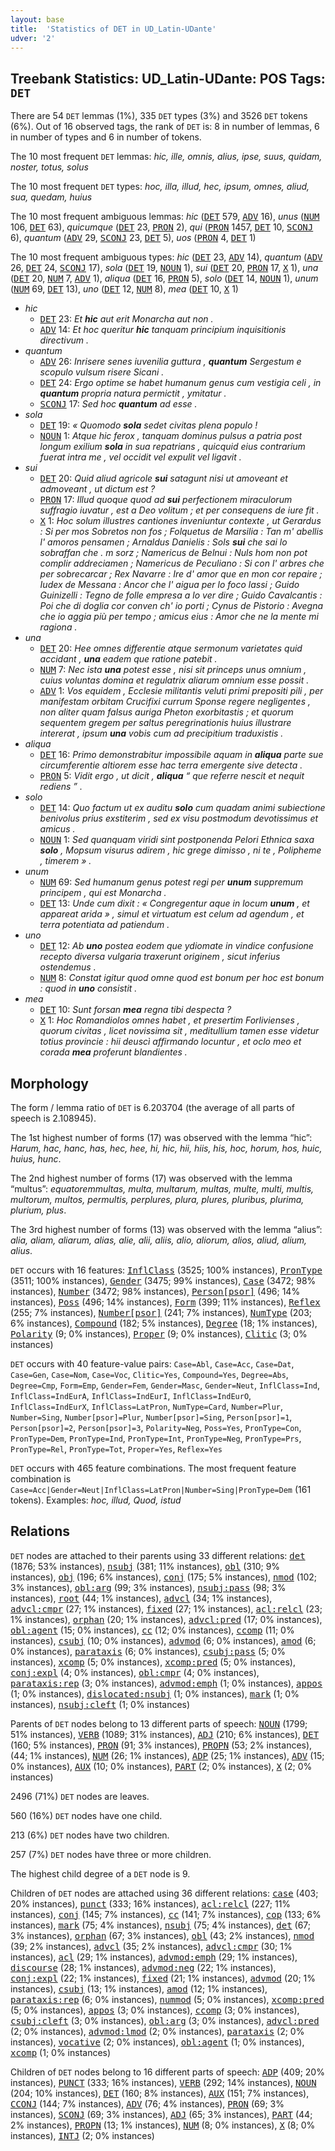 ```yaml
---
layout: base
title:  'Statistics of DET in UD_Latin-UDante'
udver: '2'
---
```


## Treebank Statistics: UD_Latin-UDante: POS Tags: `DET`

There are 54 `DET` lemmas (1%), 335 `DET` types (3%) and 3526 `DET` tokens (6%).
Out of 16 observed tags, the rank of `DET` is: 8 in number of lemmas, 6 in number of types and 6 in number of tokens.

The 10 most frequent `DET` lemmas: <em>hic, ille, omnis, alius, ipse, suus, quidam, noster, totus, solus</em>

The 10 most frequent `DET` types:  <em>hoc, illa, illud, hec, ipsum, omnes, aliud, sua, quedam, huius</em>

The 10 most frequent ambiguous lemmas: <em>hic</em> (<tt><a href="la_udante-pos-DET.html">DET</a></tt> 579, <tt><a href="la_udante-pos-ADV.html">ADV</a></tt> 16), <em>unus</em> (<tt><a href="la_udante-pos-NUM.html">NUM</a></tt> 106, <tt><a href="la_udante-pos-DET.html">DET</a></tt> 63), <em>quicumque</em> (<tt><a href="la_udante-pos-DET.html">DET</a></tt> 23, <tt><a href="la_udante-pos-PRON.html">PRON</a></tt> 2), <em>qui</em> (<tt><a href="la_udante-pos-PRON.html">PRON</a></tt> 1457, <tt><a href="la_udante-pos-DET.html">DET</a></tt> 10, <tt><a href="la_udante-pos-SCONJ.html">SCONJ</a></tt> 6), <em>quantum</em> (<tt><a href="la_udante-pos-ADV.html">ADV</a></tt> 29, <tt><a href="la_udante-pos-SCONJ.html">SCONJ</a></tt> 23, <tt><a href="la_udante-pos-DET.html">DET</a></tt> 5), <em>uos</em> (<tt><a href="la_udante-pos-PRON.html">PRON</a></tt> 4, <tt><a href="la_udante-pos-DET.html">DET</a></tt> 1)

The 10 most frequent ambiguous types:  <em>hic</em> (<tt><a href="la_udante-pos-DET.html">DET</a></tt> 23, <tt><a href="la_udante-pos-ADV.html">ADV</a></tt> 14), <em>quantum</em> (<tt><a href="la_udante-pos-ADV.html">ADV</a></tt> 26, <tt><a href="la_udante-pos-DET.html">DET</a></tt> 24, <tt><a href="la_udante-pos-SCONJ.html">SCONJ</a></tt> 17), <em>sola</em> (<tt><a href="la_udante-pos-DET.html">DET</a></tt> 19, <tt><a href="la_udante-pos-NOUN.html">NOUN</a></tt> 1), <em>sui</em> (<tt><a href="la_udante-pos-DET.html">DET</a></tt> 20, <tt><a href="la_udante-pos-PRON.html">PRON</a></tt> 17, <tt><a href="la_udante-pos-X.html">X</a></tt> 1), <em>una</em> (<tt><a href="la_udante-pos-DET.html">DET</a></tt> 20, <tt><a href="la_udante-pos-NUM.html">NUM</a></tt> 7, <tt><a href="la_udante-pos-ADV.html">ADV</a></tt> 1), <em>aliqua</em> (<tt><a href="la_udante-pos-DET.html">DET</a></tt> 16, <tt><a href="la_udante-pos-PRON.html">PRON</a></tt> 5), <em>solo</em> (<tt><a href="la_udante-pos-DET.html">DET</a></tt> 14, <tt><a href="la_udante-pos-NOUN.html">NOUN</a></tt> 1), <em>unum</em> (<tt><a href="la_udante-pos-NUM.html">NUM</a></tt> 69, <tt><a href="la_udante-pos-DET.html">DET</a></tt> 13), <em>uno</em> (<tt><a href="la_udante-pos-DET.html">DET</a></tt> 12, <tt><a href="la_udante-pos-NUM.html">NUM</a></tt> 8), <em>mea</em> (<tt><a href="la_udante-pos-DET.html">DET</a></tt> 10, <tt><a href="la_udante-pos-X.html">X</a></tt> 1)


* <em>hic</em>
  * <tt><a href="la_udante-pos-DET.html">DET</a></tt> 23: <em>Et <b>hic</b> aut erit Monarcha aut non .</em>
  * <tt><a href="la_udante-pos-ADV.html">ADV</a></tt> 14: <em>Et hoc queritur <b>hic</b> tanquam principium inquisitionis directivum .</em>
* <em>quantum</em>
  * <tt><a href="la_udante-pos-ADV.html">ADV</a></tt> 26: <em>Inrisere senes iuvenilia guttura , <b>quantum</b> Sergestum e scopulo vulsum risere Sicani .</em>
  * <tt><a href="la_udante-pos-DET.html">DET</a></tt> 24: <em>Ergo optime se habet humanum genus cum vestigia celi , in <b>quantum</b> propria natura permictit , ymitatur .</em>
  * <tt><a href="la_udante-pos-SCONJ.html">SCONJ</a></tt> 17: <em>Sed hoc <b>quantum</b> ad esse .</em>
* <em>sola</em>
  * <tt><a href="la_udante-pos-DET.html">DET</a></tt> 19: <em>« Quomodo <b>sola</b> sedet civitas plena populo !</em>
  * <tt><a href="la_udante-pos-NOUN.html">NOUN</a></tt> 1: <em>Atque hic ferox , tanquam dominus pulsus a patria post longum exilium <b>sola</b> in sua repatrians , quicquid eius contrarium fuerat intra me , vel occidit vel expulit vel ligavit .</em>
* <em>sui</em>
  * <tt><a href="la_udante-pos-DET.html">DET</a></tt> 20: <em>Quid aliud agricole <b>sui</b> satagunt nisi ut amoveant et admoveant , ut dictum est ?</em>
  * <tt><a href="la_udante-pos-PRON.html">PRON</a></tt> 17: <em>Illud quoque quod ad <b>sui</b> perfectionem miraculorum suffragio iuvatur , est a Deo volitum ; et per consequens de iure fit .</em>
  * <tt><a href="la_udante-pos-X.html">X</a></tt> 1: <em>Hoc solum illustres cantiones inveniuntur contexte , ut Gerardus : Si per mos Sobretos non fos ; Folquetus de Marsilia : Tan m' abellis l' amoros pensamen ; Arnaldus Danielis : Sols <b>sui</b> che sai lo sobraffan che . m sorz ; Namericus de Belnui : Nuls hom non pot complir addreciamen ; Namericus de Peculiano : Si con l' arbres che per sobrecarcar ; Rex Navarre : Ire d' amor que en mon cor repaire ; Iudex de Messana : Ancor che l' aigua per lo foco lassi ; Guido Guinizelli : Tegno de folle empresa a lo ver dire ; Guido Cavalcantis : Poi che di doglia cor conven ch' io porti ; Cynus de Pistorio : Avegna che io aggia più per tempo ; amicus eius : Amor che ne la mente mi ragiona .</em>
* <em>una</em>
  * <tt><a href="la_udante-pos-DET.html">DET</a></tt> 20: <em>Hee omnes differentie atque sermonum varietates quid accidant , <b>una</b> eadem que ratione patebit .</em>
  * <tt><a href="la_udante-pos-NUM.html">NUM</a></tt> 7: <em>Nec ista <b>una</b> potest esse , nisi sit princeps unus omnium , cuius voluntas domina et regulatrix aliarum omnium esse possit .</em>
  * <tt><a href="la_udante-pos-ADV.html">ADV</a></tt> 1: <em>Vos equidem , Ecclesie militantis veluti primi prepositi pili , per manifestam orbitam Crucifixi currum Sponse regere negligentes , non aliter quam falsus auriga Pheton exorbitastis ; et quorum sequentem gregem per saltus peregrinationis huius illustrare intererat , ipsum <b>una</b> vobis cum ad precipitium traduxistis .</em>
* <em>aliqua</em>
  * <tt><a href="la_udante-pos-DET.html">DET</a></tt> 16: <em>Primo demonstrabitur impossibile aquam in <b>aliqua</b> parte sue circumferentie altiorem esse hac terra emergente sive detecta .</em>
  * <tt><a href="la_udante-pos-PRON.html">PRON</a></tt> 5: <em>Vidit ergo , ut dicit , <b>aliqua</b> “ que referre nescit et nequit rediens ” .</em>
* <em>solo</em>
  * <tt><a href="la_udante-pos-DET.html">DET</a></tt> 14: <em>Quo factum ut ex auditu <b>solo</b> cum quadam animi subiectione benivolus prius exstiterim , sed ex visu postmodum devotissimus et amicus .</em>
  * <tt><a href="la_udante-pos-NOUN.html">NOUN</a></tt> 1: <em>Sed quanquam viridi sint postponenda Pelori Ethnica saxa <b>solo</b> , Mopsum visurus adirem , hic grege dimisso , ni te , Polipheme , timerem » .</em>
* <em>unum</em>
  * <tt><a href="la_udante-pos-NUM.html">NUM</a></tt> 69: <em>Sed humanum genus potest regi per <b>unum</b> suppremum principem , qui est Monarcha .</em>
  * <tt><a href="la_udante-pos-DET.html">DET</a></tt> 13: <em>Unde cum dixit : « Congregentur aque in locum <b>unum</b> , et appareat arida » , simul et virtuatum est celum ad agendum , et terra potentiata ad patiendum .</em>
* <em>uno</em>
  * <tt><a href="la_udante-pos-DET.html">DET</a></tt> 12: <em>Ab <b>uno</b> postea eodem que ydiomate in vindice confusione recepto diversa vulgaria traxerunt originem , sicut inferius ostendemus .</em>
  * <tt><a href="la_udante-pos-NUM.html">NUM</a></tt> 8: <em>Constat igitur quod omne quod est bonum per hoc est bonum : quod in <b>uno</b> consistit .</em>
* <em>mea</em>
  * <tt><a href="la_udante-pos-DET.html">DET</a></tt> 10: <em>Sunt forsan <b>mea</b> regna tibi despecta ?</em>
  * <tt><a href="la_udante-pos-X.html">X</a></tt> 1: <em>Hoc Romandiolos omnes habet , et presertim Forlivienses , quorum civitas , licet novissima sit , meditullium tamen esse videtur totius provincie : hii deuscì affirmando locuntur , et oclo meo et corada <b>mea</b> proferunt blandientes .</em>

## Morphology

The form / lemma ratio of `DET` is 6.203704 (the average of all parts of speech is 2.108945).

The 1st highest number of forms (17) was observed with the lemma “hic”: <em>Harum, hac, hanc, has, hec, hee, hi, hic, hii, hiis, his, hoc, horum, hos, huic, huius, hunc</em>.

The 2nd highest number of forms (17) was observed with the lemma “multus”: <em>equatoremmultas, multa, multarum, multas, multe, multi, multis, multorum, multos, permultis, perplures, plura, plures, pluribus, plurima, plurium, plus</em>.

The 3rd highest number of forms (13) was observed with the lemma “alius”: <em>alia, aliam, aliarum, alias, alie, alii, aliis, alio, aliorum, alios, aliud, alium, alius</em>.

`DET` occurs with 16 features: <tt><a href="la_udante-feat-InflClass.html">InflClass</a></tt> (3525; 100% instances), <tt><a href="la_udante-feat-PronType.html">PronType</a></tt> (3511; 100% instances), <tt><a href="la_udante-feat-Gender.html">Gender</a></tt> (3475; 99% instances), <tt><a href="la_udante-feat-Case.html">Case</a></tt> (3472; 98% instances), <tt><a href="la_udante-feat-Number.html">Number</a></tt> (3472; 98% instances), <tt><a href="la_udante-feat-Person-psor.html">Person[psor]</a></tt> (496; 14% instances), <tt><a href="la_udante-feat-Poss.html">Poss</a></tt> (496; 14% instances), <tt><a href="la_udante-feat-Form.html">Form</a></tt> (399; 11% instances), <tt><a href="la_udante-feat-Reflex.html">Reflex</a></tt> (255; 7% instances), <tt><a href="la_udante-feat-Number-psor.html">Number[psor]</a></tt> (241; 7% instances), <tt><a href="la_udante-feat-NumType.html">NumType</a></tt> (203; 6% instances), <tt><a href="la_udante-feat-Compound.html">Compound</a></tt> (182; 5% instances), <tt><a href="la_udante-feat-Degree.html">Degree</a></tt> (18; 1% instances), <tt><a href="la_udante-feat-Polarity.html">Polarity</a></tt> (9; 0% instances), <tt><a href="la_udante-feat-Proper.html">Proper</a></tt> (9; 0% instances), <tt><a href="la_udante-feat-Clitic.html">Clitic</a></tt> (3; 0% instances)

`DET` occurs with 40 feature-value pairs: `Case=Abl`, `Case=Acc`, `Case=Dat`, `Case=Gen`, `Case=Nom`, `Case=Voc`, `Clitic=Yes`, `Compound=Yes`, `Degree=Abs`, `Degree=Cmp`, `Form=Emp`, `Gender=Fem`, `Gender=Masc`, `Gender=Neut`, `InflClass=Ind`, `InflClass=IndEurA`, `InflClass=IndEurI`, `InflClass=IndEurO`, `InflClass=IndEurX`, `InflClass=LatPron`, `NumType=Card`, `Number=Plur`, `Number=Sing`, `Number[psor]=Plur`, `Number[psor]=Sing`, `Person[psor]=1`, `Person[psor]=2`, `Person[psor]=3`, `Polarity=Neg`, `Poss=Yes`, `PronType=Con`, `PronType=Dem`, `PronType=Ind`, `PronType=Int`, `PronType=Neg`, `PronType=Prs`, `PronType=Rel`, `PronType=Tot`, `Proper=Yes`, `Reflex=Yes`

`DET` occurs with 465 feature combinations.
The most frequent feature combination is `Case=Acc|Gender=Neut|InflClass=LatPron|Number=Sing|PronType=Dem` (161 tokens).
Examples: <em>hoc, illud, Quod, istud</em>


## Relations

`DET` nodes are attached to their parents using 33 different relations: <tt><a href="la_udante-dep-det.html">det</a></tt> (1876; 53% instances), <tt><a href="la_udante-dep-nsubj.html">nsubj</a></tt> (381; 11% instances), <tt><a href="la_udante-dep-obl.html">obl</a></tt> (310; 9% instances), <tt><a href="la_udante-dep-obj.html">obj</a></tt> (196; 6% instances), <tt><a href="la_udante-dep-conj.html">conj</a></tt> (175; 5% instances), <tt><a href="la_udante-dep-nmod.html">nmod</a></tt> (102; 3% instances), <tt><a href="la_udante-dep-obl-arg.html">obl:arg</a></tt> (99; 3% instances), <tt><a href="la_udante-dep-nsubj-pass.html">nsubj:pass</a></tt> (98; 3% instances), <tt><a href="la_udante-dep-root.html">root</a></tt> (44; 1% instances), <tt><a href="la_udante-dep-advcl.html">advcl</a></tt> (34; 1% instances), <tt><a href="la_udante-dep-advcl-cmpr.html">advcl:cmpr</a></tt> (27; 1% instances), <tt><a href="la_udante-dep-fixed.html">fixed</a></tt> (27; 1% instances), <tt><a href="la_udante-dep-acl-relcl.html">acl:relcl</a></tt> (23; 1% instances), <tt><a href="la_udante-dep-orphan.html">orphan</a></tt> (20; 1% instances), <tt><a href="la_udante-dep-advcl-pred.html">advcl:pred</a></tt> (17; 0% instances), <tt><a href="la_udante-dep-obl-agent.html">obl:agent</a></tt> (15; 0% instances), <tt><a href="la_udante-dep-cc.html">cc</a></tt> (12; 0% instances), <tt><a href="la_udante-dep-ccomp.html">ccomp</a></tt> (11; 0% instances), <tt><a href="la_udante-dep-csubj.html">csubj</a></tt> (10; 0% instances), <tt><a href="la_udante-dep-advmod.html">advmod</a></tt> (6; 0% instances), <tt><a href="la_udante-dep-amod.html">amod</a></tt> (6; 0% instances), <tt><a href="la_udante-dep-parataxis.html">parataxis</a></tt> (6; 0% instances), <tt><a href="la_udante-dep-csubj-pass.html">csubj:pass</a></tt> (5; 0% instances), <tt><a href="la_udante-dep-xcomp.html">xcomp</a></tt> (5; 0% instances), <tt><a href="la_udante-dep-xcomp-pred.html">xcomp:pred</a></tt> (5; 0% instances), <tt><a href="la_udante-dep-conj-expl.html">conj:expl</a></tt> (4; 0% instances), <tt><a href="la_udante-dep-obl-cmpr.html">obl:cmpr</a></tt> (4; 0% instances), <tt><a href="la_udante-dep-parataxis-rep.html">parataxis:rep</a></tt> (3; 0% instances), <tt><a href="la_udante-dep-advmod-emph.html">advmod:emph</a></tt> (1; 0% instances), <tt><a href="la_udante-dep-appos.html">appos</a></tt> (1; 0% instances), <tt><a href="la_udante-dep-dislocated-nsubj.html">dislocated:nsubj</a></tt> (1; 0% instances), <tt><a href="la_udante-dep-mark.html">mark</a></tt> (1; 0% instances), <tt><a href="la_udante-dep-nsubj-cleft.html">nsubj:cleft</a></tt> (1; 0% instances)

Parents of `DET` nodes belong to 13 different parts of speech: <tt><a href="la_udante-pos-NOUN.html">NOUN</a></tt> (1799; 51% instances), <tt><a href="la_udante-pos-VERB.html">VERB</a></tt> (1089; 31% instances), <tt><a href="la_udante-pos-ADJ.html">ADJ</a></tt> (210; 6% instances), <tt><a href="la_udante-pos-DET.html">DET</a></tt> (160; 5% instances), <tt><a href="la_udante-pos-PRON.html">PRON</a></tt> (91; 3% instances), <tt><a href="la_udante-pos-PROPN.html">PROPN</a></tt> (53; 2% instances),  (44; 1% instances), <tt><a href="la_udante-pos-NUM.html">NUM</a></tt> (26; 1% instances), <tt><a href="la_udante-pos-ADP.html">ADP</a></tt> (25; 1% instances), <tt><a href="la_udante-pos-ADV.html">ADV</a></tt> (15; 0% instances), <tt><a href="la_udante-pos-AUX.html">AUX</a></tt> (10; 0% instances), <tt><a href="la_udante-pos-PART.html">PART</a></tt> (2; 0% instances), <tt><a href="la_udante-pos-X.html">X</a></tt> (2; 0% instances)

2496 (71%) `DET` nodes are leaves.

560 (16%) `DET` nodes have one child.

213 (6%) `DET` nodes have two children.

257 (7%) `DET` nodes have three or more children.

The highest child degree of a `DET` node is 9.

Children of `DET` nodes are attached using 36 different relations: <tt><a href="la_udante-dep-case.html">case</a></tt> (403; 20% instances), <tt><a href="la_udante-dep-punct.html">punct</a></tt> (333; 16% instances), <tt><a href="la_udante-dep-acl-relcl.html">acl:relcl</a></tt> (227; 11% instances), <tt><a href="la_udante-dep-conj.html">conj</a></tt> (145; 7% instances), <tt><a href="la_udante-dep-cc.html">cc</a></tt> (141; 7% instances), <tt><a href="la_udante-dep-cop.html">cop</a></tt> (133; 6% instances), <tt><a href="la_udante-dep-mark.html">mark</a></tt> (75; 4% instances), <tt><a href="la_udante-dep-nsubj.html">nsubj</a></tt> (75; 4% instances), <tt><a href="la_udante-dep-det.html">det</a></tt> (67; 3% instances), <tt><a href="la_udante-dep-orphan.html">orphan</a></tt> (67; 3% instances), <tt><a href="la_udante-dep-obl.html">obl</a></tt> (43; 2% instances), <tt><a href="la_udante-dep-nmod.html">nmod</a></tt> (39; 2% instances), <tt><a href="la_udante-dep-advcl.html">advcl</a></tt> (35; 2% instances), <tt><a href="la_udante-dep-advcl-cmpr.html">advcl:cmpr</a></tt> (30; 1% instances), <tt><a href="la_udante-dep-acl.html">acl</a></tt> (29; 1% instances), <tt><a href="la_udante-dep-advmod-emph.html">advmod:emph</a></tt> (29; 1% instances), <tt><a href="la_udante-dep-discourse.html">discourse</a></tt> (28; 1% instances), <tt><a href="la_udante-dep-advmod-neg.html">advmod:neg</a></tt> (22; 1% instances), <tt><a href="la_udante-dep-conj-expl.html">conj:expl</a></tt> (22; 1% instances), <tt><a href="la_udante-dep-fixed.html">fixed</a></tt> (21; 1% instances), <tt><a href="la_udante-dep-advmod.html">advmod</a></tt> (20; 1% instances), <tt><a href="la_udante-dep-csubj.html">csubj</a></tt> (13; 1% instances), <tt><a href="la_udante-dep-amod.html">amod</a></tt> (12; 1% instances), <tt><a href="la_udante-dep-parataxis-rep.html">parataxis:rep</a></tt> (6; 0% instances), <tt><a href="la_udante-dep-nummod.html">nummod</a></tt> (5; 0% instances), <tt><a href="la_udante-dep-xcomp-pred.html">xcomp:pred</a></tt> (5; 0% instances), <tt><a href="la_udante-dep-appos.html">appos</a></tt> (3; 0% instances), <tt><a href="la_udante-dep-ccomp.html">ccomp</a></tt> (3; 0% instances), <tt><a href="la_udante-dep-csubj-cleft.html">csubj:cleft</a></tt> (3; 0% instances), <tt><a href="la_udante-dep-obl-arg.html">obl:arg</a></tt> (3; 0% instances), <tt><a href="la_udante-dep-advcl-pred.html">advcl:pred</a></tt> (2; 0% instances), <tt><a href="la_udante-dep-advmod-lmod.html">advmod:lmod</a></tt> (2; 0% instances), <tt><a href="la_udante-dep-parataxis.html">parataxis</a></tt> (2; 0% instances), <tt><a href="la_udante-dep-vocative.html">vocative</a></tt> (2; 0% instances), <tt><a href="la_udante-dep-obl-agent.html">obl:agent</a></tt> (1; 0% instances), <tt><a href="la_udante-dep-xcomp.html">xcomp</a></tt> (1; 0% instances)

Children of `DET` nodes belong to 16 different parts of speech: <tt><a href="la_udante-pos-ADP.html">ADP</a></tt> (409; 20% instances), <tt><a href="la_udante-pos-PUNCT.html">PUNCT</a></tt> (333; 16% instances), <tt><a href="la_udante-pos-VERB.html">VERB</a></tt> (292; 14% instances), <tt><a href="la_udante-pos-NOUN.html">NOUN</a></tt> (204; 10% instances), <tt><a href="la_udante-pos-DET.html">DET</a></tt> (160; 8% instances), <tt><a href="la_udante-pos-AUX.html">AUX</a></tt> (151; 7% instances), <tt><a href="la_udante-pos-CCONJ.html">CCONJ</a></tt> (144; 7% instances), <tt><a href="la_udante-pos-ADV.html">ADV</a></tt> (76; 4% instances), <tt><a href="la_udante-pos-PRON.html">PRON</a></tt> (69; 3% instances), <tt><a href="la_udante-pos-SCONJ.html">SCONJ</a></tt> (69; 3% instances), <tt><a href="la_udante-pos-ADJ.html">ADJ</a></tt> (65; 3% instances), <tt><a href="la_udante-pos-PART.html">PART</a></tt> (44; 2% instances), <tt><a href="la_udante-pos-PROPN.html">PROPN</a></tt> (13; 1% instances), <tt><a href="la_udante-pos-NUM.html">NUM</a></tt> (8; 0% instances), <tt><a href="la_udante-pos-X.html">X</a></tt> (8; 0% instances), <tt><a href="la_udante-pos-INTJ.html">INTJ</a></tt> (2; 0% instances)

